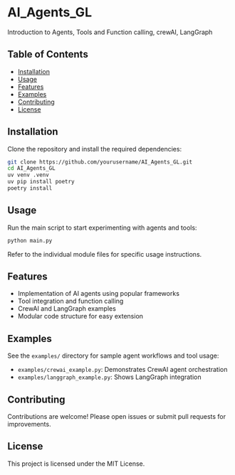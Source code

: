 # AI_Agents_GL
Introduction to Agents, Tools and Function calling, crewAI, LangGraph

## Table of Contents
- [Installation](#installation)
- [Usage](#usage)
- [Features](#features)
- [Examples](#examples)
- [Contributing](#contributing)
- [License](#license)

## Installation
Clone the repository and install the required dependencies:
```bash
git clone https://github.com/yourusername/AI_Agents_GL.git
cd AI_Agents_GL
uv venv .venv
uv pip install poetry
poetry install
```

## Usage
Run the main script to start experimenting with agents and tools:
```bash
python main.py
```
Refer to the individual module files for specific usage instructions.

## Features
- Implementation of AI agents using popular frameworks
- Tool integration and function calling
- CrewAI and LangGraph examples
- Modular code structure for easy extension

## Examples
See the `examples/` directory for sample agent workflows and tool usage:
- `examples/crewai_example.py`: Demonstrates CrewAI agent orchestration
- `examples/langgraph_example.py`: Shows LangGraph integration

## Contributing
Contributions are welcome! Please open issues or submit pull requests for improvements.

## License
This project is licensed under the MIT License.